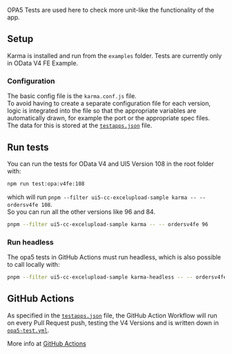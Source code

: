 OPA5 Tests are used here to check more unit-like the functionality of the app.

## Setup

Karma is installed and run from the `examples` folder. 
Tests are currently only in OData V4 FE Example.

### Configuration

The basic config file is the `karma.conf.js` file.  
To avoid having to create a separate configuration file for each version, logic is integrated into the file so that the appropriate variables are automatically drawn, for example the port or the appropriate spec files.  
The data for this is stored at the [`testapps.json`](https://github.com/marianfoo/ui5-cc-excelUpload/blob/main/dev/testapps.json) file.

## Run tests

You can run the tests for OData V4 and UI5 Version 108 in the root folder with:
````sh
npm run test:opa:v4fe:108
````

which will run `pnpm --filter ui5-cc-excelupload-sample karma -- -- ordersv4fe 108`.  
So you can run all the other versions like 96 and 84.  

````sh
pnpm --filter ui5-cc-excelupload-sample karma -- -- ordersv4fe 96
````


### Run headless

The opa5 tests in GitHub Actions must run headless, which is also possible to call locally with: 

````sh
pnpm --filter ui5-cc-excelupload-sample karma-headless -- -- ordersv4fe 108
````

## GitHub Actions

As specified in the [`testapps.json`](https://github.com/marianfoo/ui5-cc-excelUpload/blob/main/dev/testapps.json) file, the GitHub Action Workflow will run on every Pull Request push, testing the V4 Versions and is written down in [`opa5-test.yml`](https://github.com/marianfoo/ui5-cc-excelUpload/blob/main/.github/workflows/opa5-test.yml).

More info at [GitHub Actions](./../Development/GitHubActions.md)
